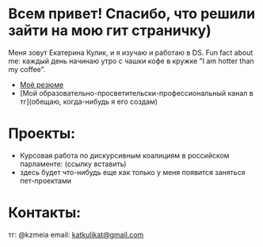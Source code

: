 # Всем привет! Спасибо, что решили зайти на мою гит страничку)

Меня зовут Екатерина Кулик, и я изучаю и работаю в DS. Fun fact about me: каждый день начинаю утро с чашки кофе в кружке "I am hotter than my coffee".

- [Моё резюме]()
- [Мой образовательно-просветительски-профессиональный канал в тг](обещаю, когда-нибудь я его создам)

# Проекты:
- Курсовая работа по дискурсивным коалициям в российском парламенте: (ссылку вставить)
- здесь будет что-нибудь еще как только у меня появится заняться пет-проектами

# Контакты:
тг: @kzmeia
email: katkulikat@gmail.com


